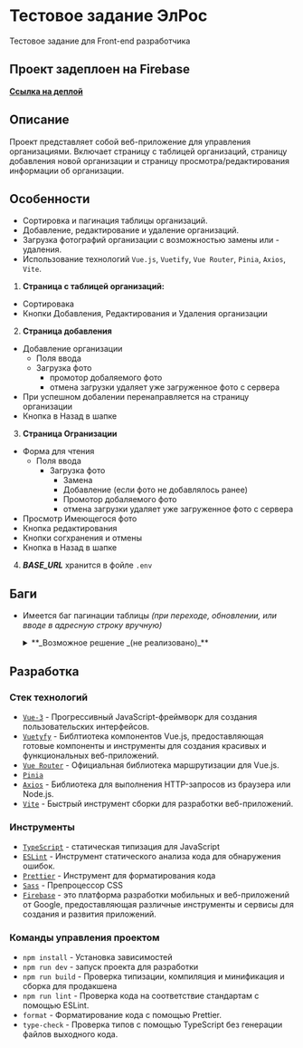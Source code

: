 # Тестовое задание ЭлРос

Тестовое задание для Front-end разработчика

## Проект задеплоен на Firebase

**[Ссылка на деплой](https://test-task-elros.web.app)**

## Описание

Проект представляет собой веб-приложение для управления организациями. Включает страницу с таблицей организаций, страницу добавления новой организации и страницу просмотра/редактирования информации об организации.

## Особенности

- Сортировка и пагинация таблицы организаций.
- Добавление, редактирование и удаление организаций.
- Загрузка фотографий организации с возможностью замены или - удаления.
- Использование технологий `Vue.js`, `Vuetify`, `Vue Router`, `Pinia`, `Axios`, `Vite`.

1. **Страница с таблицей организаций:**

- Сортировака
- Кнопки Добавления, Редактирования и Удаления организации

2. **Страница добавления**

- Добавление организации
  - Поля ввода
  - Загрузка фото
    - промотор добаляемого фото
    - отмена загрузки удаляет уже загруженное фото с сервера
- При успешном добалении перенаправляется на страницу организации
- Кнопка в Назад в шапке

3. **Страница Огранизации**

- Форма для чтения
  - Поля ввода
    - Загрузка фото
      - Замена
      - Добавление (если фото не добавлялось ранее)
      - Промотор добаляемого фото
      - отмена загрузки удаляет уже загруженное фото с сервера
- Просмотр Имеющегося фото
- Кнопка редактирования
- Кнопки согхранения и отмены
- Кнопка в Назад в шапке

4. **_BASE_URL_** хранится в фойле `.env`

## Баги

- Имеется баг пагинации таблицы _(при переходе, обновлении, или вводе в адресную строку вручную)_
  <details><summary>
  **_Возможное решение _(не реализовано)_**
  </summary>

      Применить виртуальную таблицу `VDataTableVirtual`, для управления пагинацией добавить отдельный компонент формы `VForm` для управления, стейты хранить в `Pinia`

</details>

## Разработка

### Стек технологий

- [`Vue-3`](https://ru.vuejs.org/) - Прогрессивный JavaScript-фреймворк для создания пользовательских интерфейсов.
- [`Vuetyfy`](https://vuetifyjs.com/en/) - Библтиотека компонентов Vue.js, предоставляющая готовые компоненты и инструменты для создания красивых и функциональных веб-приложений.
- [`Vue Router`](https://router.vuejs.org/) - Официальная библиотека маршрутизации для Vue.js.
- [`Pinia`](https://pinia.vuejs.org/)
- [`Axios`](https://axios-http.com/) - Библиотека для выполнения HTTP-запросов из браузера или Node.js.
- [`Vite`](https://vitejs.dev/) - Быстрый инструмент сборки для разработки веб-приложений.

### Инструменты

- [`TypeScript`](https://www.typescriptlang.org/) - статическая типизация для JavaScript
- [`ESLint`](https://eslint.org/) - Инструмент статического анализа кода для обнаружения ошибок.
- [`Prettier`](https://prettier.io/) - Инструмент для форматирования кода
- [`Sass`](https://sass-lang.com/) - Препроцессор CSS
- [`Firebase`](https://firebase.google.com/) - это платформа разработки мобильных и веб-приложений от Google, предоставляющая различные инструменты и сервисы для создания и развития приложений.

### Команды управления проектом

- `npm install` - Установка зависимостей
- `npm run dev` - запуск проекта для разработки
- `npm run build` - Проверка типизации, компиляция и минификация и сборка для продакшена
- `npm run lint` - Проверка кода на соответствие стандартам с помощью ESLint.
- `format` - Форматирование кода с помощью Prettier.
- `type-check` - Проверка типов с помощью TypeScript без генерации файлов выходного кода.
